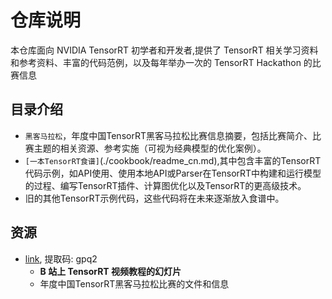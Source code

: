 # 仓库说明     
本仓库面向 NVIDIA TensorRT 初学者和开发者,提供了 TensorRT 相关学习资料和参考资料、丰富的代码范例，以及每年举办一次的 TensorRT Hackathon 的比赛信息

## 目录介绍    
+ `黑客马拉松`，年度中国TensorRT黑客马拉松比赛信息摘要，包括比赛简介、比赛主题的相关资源、参考实施（可视为经典模型的优化案例）。   
+ `[一本TensorRT食谱]`(./cookbook/readme_cn.md),其中包含丰富的TensorRT代码示例，如API使用、使用本地API或Parser在TensorRT中构建和运行模型的过程、编写TensorRT插件、计算图优化以及TensorRT的更高级技术。   
+ 旧的其他TensorRT示例代码，这些代码将在未来逐渐放入食谱中。     

## 资源     
+ [link](https://pan.baidu.com/s/14HNCFbySLXndumicFPD-Ww), 提取码: gpq2     
  + **B 站上 TensorRT 视频教程的幻灯片**    
  + 年度中国TensorRT黑客马拉松比赛的文件和信息   

 
